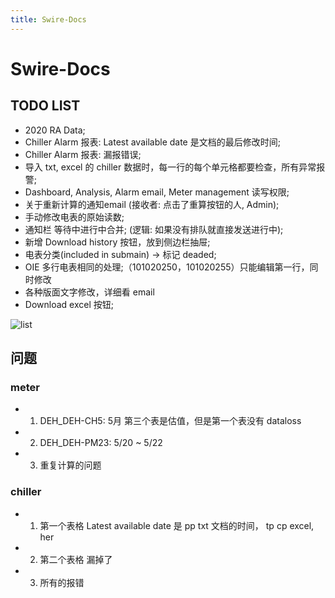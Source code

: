 ```yaml
---
title: Swire-Docs
---
```


# Swire-Docs

## TODO LIST
- <a-checkbox checked>2020 RA Data;</a-checkbox>
- <a-checkbox>Chiller Alarm 报表: Latest available date 是文档的最后修改时间;</a-checkbox>
- <a-checkbox>Chiller Alarm 报表: 漏报错误;</a-checkbox>
- <a-checkbox>导入 txt, excel 的 chiller 数据时，每一行的每个单元格都要检查，所有异常报警;</a-checkbox>
- <a-checkbox>Dashboard, Analysis, Alarm email, Meter management 读写权限;</a-checkbox>
- <a-checkbox>关于重新计算的通知email (接收者: 点击了重算按钮的人, Admin);</a-checkbox>
- <a-checkbox>手动修改电表的原始读数;</a-checkbox>
- <a-checkbox>通知栏 等待中进行中合并; (逻辑: 如果没有排队就直接发送进行中);</a-checkbox>
- <a-checkbox>新增 Download history 按钮，放到侧边栏抽屉;</a-checkbox>
- <a-checkbox>电表分类(included in submain) -> 标记 deaded;</a-checkbox>
- <a-checkbox>OIE 多行电表相同的处理;（101020250，101020255）只能编辑第一行，同时修改</a-checkbox>
- <a-checkbox>各种版面文字修改，详细看 email</a-checkbox>
- <a-checkbox>Download excel 按钮;</a-checkbox>
<img :src="$withBase('/img/c0-01.jpg')" alt="list">

## 问题
### meter
- 1. DEH_DEH-CH5: 5月 第三个表是估值，但是第一个表没有 dataloss
- 2. DEH_DEH-PM23: 5/20 ~ 5/22
- 3. 重复计算的问题

### chiller
- 1. 第一个表格 Latest available date 是 pp txt 文档的时间， tp cp excel, her
- 2. 第二个表格 漏掉了
- 3. 所有的报错